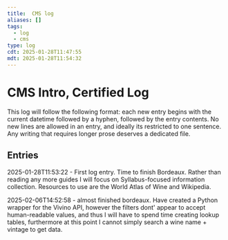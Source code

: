 ```yaml
---
title:  CMS log
aliases: []
tags:
  - log
  - cms
type: log
cdt: 2025-01-28T11:47:55
mdt: 2025-01-28T11:54:32
---
```


# CMS Intro, Certified Log

This log will follow the following format: each new entry begins with the current datetime followed by a hyphen, followed by the entry contents. No new lines are allowed in an entry, and ideally its restricted to one sentence. Any writing that requires longer prose deserves a dedicated file.

## Entries

2025-01-28T11:53:22 - First log entry. Time to finish Bordeaux. Rather than reading any more guides I will focus on Syllabus-focused information collection. Resources to use are the World Atlas of Wine and Wikipedia.

2025-02-06T14:52:58 - almost finished bordeaux. Have created a Python wrapper for the Vivino API, however the filters dont' appear to accept human-readable values, and thus I will have to spend time creating lookup tables, furthermore at this point I cannot simply search a wine name + vintage to get data.
